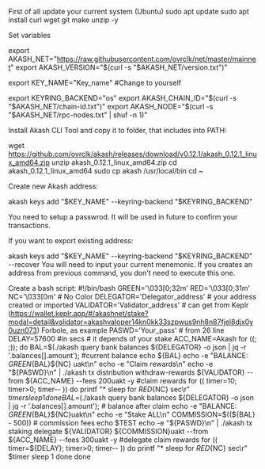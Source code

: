 First of all update your current system (Ubuntu)
sudo apt update
sudo apt install curl wget git make unzip -y

Set variables 

export AKASH_NET="https://raw.githubusercontent.com/ovrclk/net/master/mainnet"
export AKASH_VERSION="$(curl -s "$AKASH_NET/version.txt")"

export KEY_NAME="Key_name" #Change to yourself

export KEYRING_BACKEND="os"
export AKASH_CHAIN_ID="$(curl -s "$AKASH_NET/chain-id.txt")"
export AKASH_NODE="$(curl -s "$AKASH_NET/rpc-nodes.txt" | shuf -n 1)"

Install Akash CLI Tool and copy it to folder, that includes into PATH:

wget https://github.com/ovrclk/akash/releases/download/v0.12.1/akash_0.12.1_linux_amd64.zip
unzip akash_0.12.1_linux_amd64.zip
cd akash_0.12.1_linux_amd64
sudo cp akash /usr/local/bin
cd ~

Create new Akash address:

akash keys add "$KEY_NAME" --keyring-backend "$KEYRING_BACKEND"

You need to setup a passwrod. It will be used in future to confirm your transactions.

If you want to export existing address:

akash keys add "$KEY_NAME"  --keyring-backend "$KEYRING_BACKEND" --recover
You will need to input your current menemonic. If you creates an address from previous command, you don't need to execute this one.

Create a bash script:
#!/bin/bash
GREEN='\033[0;32m'
RED='\033[0;31m'
NC='\033[0m' # No Color
DELEGATOR='Delegator_address' # your address created or imported
VALIDATOR='Validator_address' # can get from Keplr (https://wallet.keplr.app/#/akashnet/stake?modal=detail&validator=akashvaloper14kn0kk33szpwus9nh8n87fjel8djx0y0uzn073) Forbole, as example
PASWD='Your_pass' # from 26 line
DELAY=57600 #in secs # it depends of your stake
ACC_NAME=Akash
for ((; ;));
 do
        BAL=$(./akash query bank balances ${DELEGATOR}  -o json | jq -r '.balances[].amount'); #current balance
        echo ${BAL}
        echo -e "BALANCE: ${GREEN}${BAL}${NC} uakt\n"
        echo -e "Claim rewards\n"
        echo -e "${PASWD}\n" | ./akash tx distribution withdraw-rewards ${VALIDATOR} --from ${ACC_NAME} --fees 200uakt  -y #claim rewards
        for (( timer=10; timer>0; timer-- ))
        do
                printf "* sleep for ${RED}%02d${NC} sec\r" $timer
                sleep 1
        done
        BAL=$(./akash query bank balances ${DELEGATOR} -o json | jq -r '.balances[].amount'); # balance after claim
        echo -e "BALANCE: ${GREEN}${BAL}${NC}uakt\n"
        echo -e "Stake ALL\n"
        COMMISSION=$((${BAL} - 500)) # commission fees
        echo $TEST
        echo -e "${PASWD}\n" | ./akash tx staking delegate ${VALIDATOR} ${COMMISSION}uakt --from ${ACC_NAME} --fees 300uakt -y #delegate claim rewards
        for (( timer=${DELAY}; timer>0; timer-- ))
        do
                printf "* sleep for ${RED}%02d${NC} sec\r" $timer
                sleep 1
        done
done
